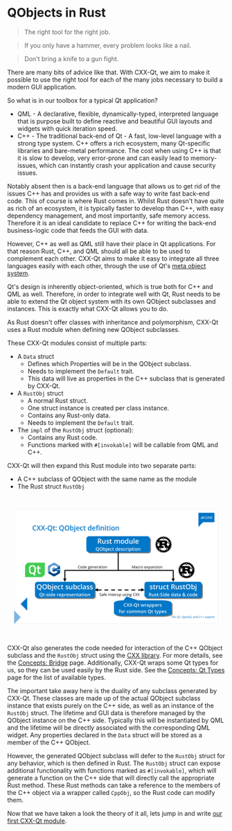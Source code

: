 <!--
SPDX-FileCopyrightText: 2022 Klarälvdalens Datakonsult AB, a KDAB Group company <info@kdab.com>
SPDX-FileContributor: Leon Matthes <leon.matthes@kdab.com>

SPDX-License-Identifier: MIT OR Apache-2.0
-->

# QObjects in Rust

> The right tool for the right job.

> If you only have a hammer, every problem looks like a nail.

> Don't bring a knife to a gun fight.

There are many bits of advice like that.
With CXX-Qt, we aim to make it possible to use the right tool for each of the many jobs necessary to build a modern GUI application.

So what is in our toolbox for a typical Qt application?
- QML - A declarative, flexible, dynamically-typed, interpreted language that is purpose built to define reactive and beautiful GUI layouts and widgets with quick iteration speed.
- C++ - The traditional back-end of Qt - A fast, low-level language with a strong type system. C++ offers a rich ecosystem, many Qt-specific libraries and bare-metal performance. The cost when using C++ is that it is slow to develop, very error-prone and can easily lead to memory-issues, which can instantly crash your application and cause security issues.

Notably absent then is a back-end language that allows us to get rid of the issues C++ has and provides us with a safe way to write fast back-end code.
This of course is where Rust comes in.
Whilst Rust doesn't have quite as rich of an ecosystem, it is typically faster to develop than C++, with easy dependency management, and most importantly, safe memory access.
Therefore it is an ideal candidate to replace C++ for writing the back-end business-logic code that feeds the GUI with data.

However, C++ as well as QML still have their place in Qt applications.
For that reason Rust, C++, and QML should all be able to be used to complement each other.
CXX-Qt aims to make it easy to integrate all three languages easily with each other, through the use of Qt's [meta object system](https://doc.qt.io/qt-5/metaobjects.html).

Qt's design is inherently object-oriented, which is true both for C++ and QML as well.
Therefore, in order to integrate well with Qt, Rust needs to be able to extend the Qt object system with its own QObject subclasses and instances.
This is exactly what CXX-Qt allows you to do.

As Rust doesn't offer classes with inheritance and polymorphism, CXX-Qt uses a Rust module when defining new QObject subclasses.

These CXX-Qt modules consist of multiple parts:
- A `Data` struct
    - Defines which Properties will be in the QObject subclass.
    - Needs to implement the `Default` trait.
    - This data will live as properties in the C++ subclass that is generated by CXX-Qt.
- A `RustObj` struct
    - A normal Rust struct.
    - One struct instance is created per class instance.
    - Contains any Rust-only data.
    - Needs to implement the `Default` trait.
- The `impl` of the `RustObj` struct (optional):
    - Contains any Rust code.
    - Functions marked with `#[invokable]` will be callable from QML and C++.
<!-- TODO: Add Signals enum, once #67 lands -->

CXX-Qt will then expand this Rust module into two separate parts:
- A C++ subclass of QObject with the same name as the module
- The Rust struct `RustObj`

<div style="padding: 1rem; text-align: center;">

![Overview of CXX-Qt module generation](../images/cxx_qt_module_generation.png)

</div>

CXX-Qt also generates the code needed for interaction of the C++ QObject subclass and the `RustObj` struct using the [CXX library](https://cxx.rs/).
For more details, see the [Concepts: Bridge](../concepts/bridge.md) page.
Additionally, CXX-Qt wraps some Qt types for us, so they can be used easily by the Rust side.
See the [Concepts: Qt Types](../concepts/types.md) page for the list of available types.

The important take away here is the duality of any subclass generated by CXX-Qt.
These classes are made up of the actual QObject subclass instance that exists purely on the C++ side, as well as an instance of the `RustObj` struct.
The lifetime and GUI data is therefore managed by the QObject instance on the C++ side.
Typically this will be instantiated by QML and the lifetime will be directly associated with the corresponding QML widget.
Any properties declared in the `Data` struct will be stored as a member of the C++ QObject.

However, the generated QObject subclass will defer to the `RustObj` struct for any behavior, which is then defined in Rust.
The `RustObj` struct can expose additional functionality with functions marked as `#[invokable]`, which will generate a function on the C++ side that will directly call the appropriate Rust method.
These Rust methods can take a reference to the members of the C++ object via a wrapper called `CppObj`, so the Rust code can modify them.

Now that we have taken a look the theory of it all, lets jump in and write [our first CXX-Qt module](./2-our-first-cxx-qt-module.md).

